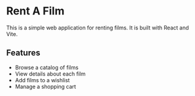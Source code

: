 # Rent A Film

This is a simple web application for renting films. It is built with React and Vite.

## Features

- Browse a catalog of films
- View details about each film
- Add films to a wishlist
- Manage a shopping cart
